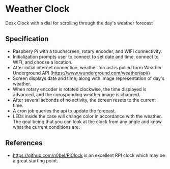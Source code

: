 # Weather Clock
Desk Clock with a dial for scrolling through the day's weather forecast

## Specification
* Raspbery Pi with a touchscreen, rotary encoder, and WIFI connectivity.
* Initialization prompts user to connect to set date and time, connect to WIFI, and choose a location.
* After initial internet connection, weather forcast is pulled form Weather Underground API (https://www.wunderground.com/weather/api/)
* Screen displays date and time, along with image representation of day's weather.
* When rotary encoder is rotated clockwise, the time displayed is advanced, and the corosponding weather image is changed.
* After several seconds of no activity, the screen resets to the current time.
* A cron job queries the api to update the forecast.
* LEDs inside the case will change color in accordance with the weather.  The goal being that you can look at the clock from any angle and know what the current conditions are.

## References
* https://github.com/n0bel/PiClock is an excellent RPI clock which may be a great starting point.
